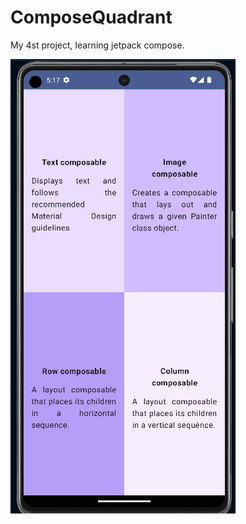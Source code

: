 # ComposeQuadrant
My 4st project, learning jetpack compose.

![alt text](https://github.com/IrfandoAritonang/ComposeQuadrant/blob/master/3.ComposeQuadrat.png?raw=true)
